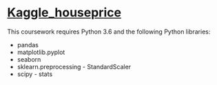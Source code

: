 # [Kaggle_houseprice](https://www.kaggle.com/pmarcelino/comprehensive-data-exploration-with-python/notebook)

This coursework requires Python 3.6 and the following Python libraries:

* pandas
* matplotlib.pyplot
* seaborn
* sklearn.preprocessing - StandardScaler
* scipy - stats
